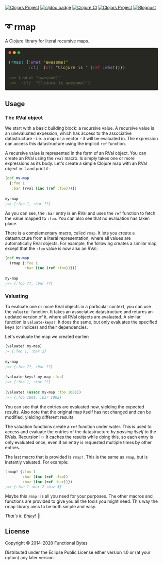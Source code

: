 [![Clojars Project](https://img.shields.io/clojars/v/functionalbytes/rmap.svg)](https://clojars.org/functionalbytes/rmap)
[![cljdoc badge](https://cljdoc.org/badge/functionalbytes/rmap)](https://cljdoc.org/d/functionalbytes/rmap/CURRENT)
[![Clojure CI](https://github.com/aroemers/rmap/workflows/Clojure%20CI/badge.svg?branch=master)](https://github.com/aroemers/rmap/actions?query=workflow%3A%22Clojure+CI%22)
[![Clojars Project](https://img.shields.io/clojars/dt/functionalbytes/rmap?color=blue)](https://clojars.org/functionalbytes/rmap)
[![Blogpost](https://img.shields.io/badge/blog-Introducing%20rmap%202.0-brightgreen)](https://functionalbytes.nl/clojure/rmap/2020/06/04/rmap-2.html)

# ➰ rmap

A Clojure library for literal recursive maps.

![Banner](banner.png)

## Usage

### The RVal object

We start with a basic building block: a recursive value.
A recursive value is an unevaluated expession, which has access to the associative datastructure - i.e. a map or a vector - it will be evaluated in.
The expression can access this datastructure using the implicit `ref` function.

A recursive value is represented in the form of an RVal object.
You can create an RVal using the `rval` macro.
Is simply takes one or more expressions as its body.
Let's create a simple Clojure map with an RVal object in it and print it:

```clj
(def my-map
  {:foo 1
   :bar (rval (inc (ref :foo)))})

my-map
;=> {:foo 1, :bar ??}
```

As you can see, the `:bar` entry is an RVal and uses the `ref` function to fetch the value mapped to `:foo`.
You can also see that no evaluation has taken place.

There is a complementary macro, called `rmap`.
It lets you create a datastructure from a literal representation, where all values are automatically RVal objects.
For example, the following creates a similar map, except that the `:foo` value is now also an RVal:

```clj
(def my-map
  (rmap {:foo 1
         :bar (inc (ref :foo))}))

my-map
;=> {:foo ??, :bar ??}
```

### Valuating

To evaluate one or more RVal objects in a particular context, you can use the `valuate!` function.
It takes an associative datastructure and returns an updated version of it, where all RVal objects are evaluated.
A similar function is `valuate-keys!`.
It does the same, but only evaluates the specified keys (or indices) and their dependencies.

Let's evaluate the map we created earlier:

```clj
(valuate! my-map)
;= {:foo 1, :bar 2}

my-map
;=> {:foo ??, :bar ??}

(valuate-keys! my-map :foo)
;=> {:foo 1, :bar ??}

(valuate! (assoc my-map :foo 1001))
;=> {:foo 1001, :bar 1002}
```

You can see that the entries are evaluated now, yielding the expected results.
Also note that the original map itself has not changed and can be modified, yielding different results.

The valuation functions create a `ref` function under water.
This is used to access and evaluate the entries of the datastructure _by passing itself_ to the RVals.
Recursion! 💥
It caches the results while doing this, so each entry is only evaluated once, even if an entry is requested multiple times by other entries.

The last macro that is provided is `rmap!`.
This is the same as `rmap`, but is instantly valuated.
For example:

```clj
(rmap! {:foo 1
        :bar (inc (ref :foo))
        :baz (inc (ref :bar))})
;=> {:foo 1 :bar 2 :baz 3}
```

Maybe this `rmap!` is all you need for your purposes.
The other macros and functions are provided to give you all the tools you might need.
This way the rmap library aims to be both simple and easy.

_That's it. Enjoy!_ 🚀

## License

Copyright © 2014-2020 Functional Bytes

Distributed under the Eclipse Public License either version 1.0 or (at
your option) any later version.
